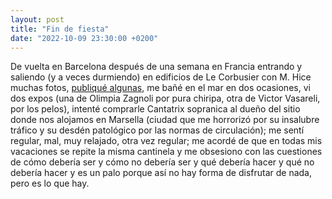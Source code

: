 ```yaml
---
layout: post
title: "Fin de fiesta"
date: "2022-10-09 23:30:00 +0200"
---
```


De vuelta en Barcelona después de una semana en Francia entrando y saliendo (y
a veces durmiendo) en edificios de Le Corbusier con M. Hice muchas fotos, [publiqué
algunas](/photos), me bañé en el mar en dos ocasiones, vi dos expos (una de
Olimpia Zagnoli por pura chiripa, otra de Victor Vasareli,
por los pelos), intenté comprarle Cantatrix sopranica al dueño del sitio donde 
nos alojamos en Marsella (ciudad que me horrorizó por su insalubre tráfico y su
desdén patológico por las normas de circulación); me sentí regular, mal, muy relajado,
otra vez regular; me acordé de que en todas mis vacaciones se repite la misma
cantinela y me obsesiono con las cuestiones de cómo debería ser y cómo no
debería ser y qué debería hacer y qué no debería hacer y es un palo porque así
no hay forma de disfrutar de nada, pero es lo que hay.
